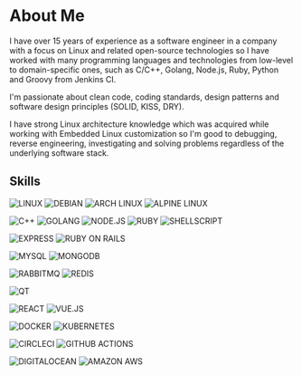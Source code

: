 # About Me

I have over 15 years of experience as a software engineer in a company
with a focus on Linux and related open-source technologies so I have
worked with many programming languages and technologies from
low-level to domain-specific ones, such as C/C++, Golang, Node.js,
Ruby, Python and Groovy from Jenkins CI.

I'm passionate about clean code, coding standards, design patterns and
software design principles (SOLID, KISS, DRY).

I have strong Linux architecture knowledge which was acquired while
working with Embedded Linux customization so I'm good to debugging,
reverse engineering, investigating and solving problems regardless of
the underlying software stack.

## Skills

![LINUX](https://img.shields.io/static/v1?label=%20&message=LINUX&color=FCC624&logoColor=white&style=for-the-badge&logo=linux)
![DEBIAN](https://img.shields.io/static/v1?label=%20&message=DEBIAN&color=A81D33&logoColor=white&style=for-the-badge&logo=debian)
![ARCH LINUX](https://img.shields.io/static/v1?label=%20&message=Arch%20Linux&color=1793D1&logoColor=white&style=for-the-badge&logo=arch%20linux)
![ALPINE LINUX](https://img.shields.io/static/v1?label=%20&message=Alpine%20Linux&color=0D597F&logoColor=white&style=for-the-badge&logo=alpine%20linux)

![C++](https://img.shields.io/static/v1?label=%20&message=C%2B%2B&color=00599C&logoColor=white&style=for-the-badge&logo=c%2B%2B)
![GOLANG](https://img.shields.io/static/v1?label=%20&message=GOLANG&color=6AD6E3&logoColor=white&style=for-the-badge&logo=go)
![NODE.JS](https://img.shields.io/static/v1?label=%20&message=NODE.JS&color=339933&logoColor=white&style=for-the-badge&logo=node.js)
![RUBY](https://img.shields.io/static/v1?label=%20&message=RUBY&color=CC342D&logoColor=white&style=for-the-badge&logo=ruby)
![SHELLSCRIPT](https://img.shields.io/static/v1?label=%20&message=SHELLSCRIPT&color=2B3539&logoColor=white&style=for-the-badge&logo=gnu%20bash)

![EXPRESS](https://img.shields.io/static/v1?label=%20&message=EXPRESS&color=000000&logoColor=white&style=for-the-badge&logo=express)
![RUBY ON RAILS](https://img.shields.io/static/v1?label=%20&message=RUBY%20ON%20RAILS&color=CC0000&logoColor=white&style=for-the-badge&logo=ruby%20on%20rails)

![MYSQL](https://img.shields.io/static/v1?label=%20&message=MYSQL&color=4479A1&logoColor=white&style=for-the-badge&logo=mysql)
![MONGODB](https://img.shields.io/static/v1?label=%20&message=MONGODB&color=47A248&logoColor=white&style=for-the-badge&logo=mongodb)

![RABBITMQ](https://img.shields.io/static/v1?label=%20&message=RABBITMQ&color=FF6600&logoColor=white&style=for-the-badge&logo=rabbitmq)
![REDIS](https://img.shields.io/static/v1?label=%20&message=REDIS&color=DC382D&logoColor=white&style=for-the-badge&logo=redis)

![QT](https://img.shields.io/static/v1?label=%20&message=QT/QML&color=41CD52&logoColor=white&style=for-the-badge&logo=qt)

![REACT](https://img.shields.io/static/v1?label=%20&message=REACT&color=61DAFB&logoColor=white&style=for-the-badge&logo=react)
![VUE.JS](https://img.shields.io/static/v1?label=%20&message=VUE.JS&color=4FC08DB&logoColor=white&style=for-the-badge&logo=vue.js)

![DOCKER](https://img.shields.io/static/v1?label=%20&message=DOCKER&color=2496ED&logoColor=white&style=for-the-badge&logo=docker)
![KUBERNETES](https://img.shields.io/static/v1?label=%20&message=KUBERNETES&color=326CE5&logoColor=white&style=for-the-badge&logo=kubernetes)

![CIRCLECI](https://img.shields.io/static/v1?label=%20&message=CircleCI&color=343434&logoColor=white&style=for-the-badge&logo=circleci)
![GITHUB ACTIONS](https://img.shields.io/static/v1?label=%20&message=github%20actions&color=088FF&logoColor=white&style=for-the-badge&logo=github%20actions)

![DIGITALOCEAN](https://img.shields.io/static/v1?label=%20&message=digitalocean&color=0080FF&logoColor=white&style=for-the-badge&logo=digitalocean)
![AMAZON AWS](https://img.shields.io/static/v1?label=%20&message=Amazon%20AWS&color=232F3E&logoColor=white&style=for-the-badge&logo=amazon%20aws)
